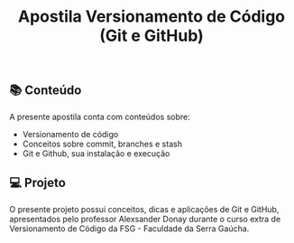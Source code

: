 <h1 align="center"> Apostila Versionamento de Código (Git e GitHub) </h1>

<br>

## 📚 Conteúdo

A presente apostila conta com conteúdos sobre:

- Versionamento de código
- Conceitos sobre commit, branches e stash
- Git e Github, sua instalação e execução

## 💻 Projeto

O presente projeto possui conceitos, dicas e aplicações de Git e GitHub, apresentados pelo professor Alexsander Donay durante o curso extra de Versionamento de Código da FSG - Faculdade da Serra Gaúcha.
